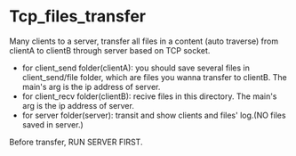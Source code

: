 # Tcp_files_transfer
Many clients to a server, transfer all files in a content (auto traverse) from clientA to clientB through server based on TCP socket.
- for client_send folder(clientA): you should save several files in client_send/file folder, which are files you wanna transfer to clientB.
The main's arg is the ip address of server.
- for client_recv folder(clientB): recive files in this directory. 
The main's arg is the ip address of server.
- for server folder(server): transit and show clients and files' log.(NO files saved in server.)

Before transfer, RUN SERVER FIRST.
